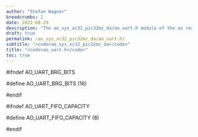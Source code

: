 ```yaml
---
author: "Stefan Wagner"
breadcrumbs: 2
date: 2022-08-29
description: "The ao_sys_xc32_pic32mz_da/ao_uart.h module of the ao real-time operating system."
draft: true
permalink: /ao_sys_xc32_pic32mz_da/ao_uart.h/ 
subtitle: "<code>ao_sys_xc32_pic32mz_da</code>"
title: "<code>ao_uart.h</code>"
toc: true
---
```


#ifndef AO_UART_BRG_BITS

#define AO_UART_BRG_BITS        (16)

#endif

#ifndef AO_UART_FIFO_CAPACITY

#define AO_UART_FIFO_CAPACITY   (8)

#endif

